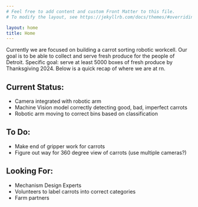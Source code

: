 ```yaml
---
# Feel free to add content and custom Front Matter to this file.
# To modify the layout, see https://jekyllrb.com/docs/themes/#overriding-theme-defaults

layout: home
title: Home
---
```

Currently we are focused on building a carrot sorting robotic workcell.
Our goal is to be able to collect and serve fresh produce for the people of Detroit.
Specific goal: serve at least 5000 boxes of fresh produce by Thanksgiving 2024.
Below is a quick recap of where we are at rn.

## Current Status:
- Camera integrated with robotic arm
- Machine Vision model correctly detecting good, bad, imperfect carrots
- Robotic arm moving to correct bins based on classification

## To Do:
- Make end of gripper work for carrots
- Figure out way for 360 degree view of carrots (use multiple cameras?)

## Looking For:
- Mechanism Design Experts
- Volunteers to label carrots into correct categories
- Farm partners
